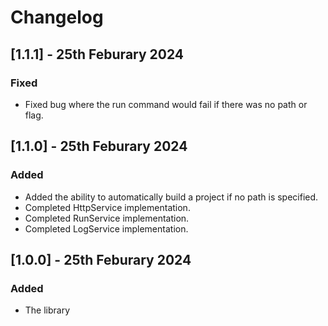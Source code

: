 # Changelog

## [1.1.1] - 25th Feburary 2024

### Fixed

- Fixed bug where the run command would fail if there was no path or flag.

## [1.1.0] - 25th Feburary 2024

### Added

- Added the ability to automatically build a project if no path is specified.
- Completed HttpService implementation.
- Completed RunService implementation.
- Completed LogService implementation.

## [1.0.0] - 25th Feburary 2024

### Added

- The library
